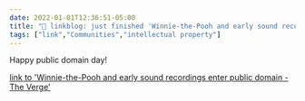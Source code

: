 ```yaml
---
date: 2022-01-01T12:36:51-05:00
title: "🔗 linkblog: just finished 'Winnie-the-Pooh and early sound recordings enter public domain - The Verge'"
tags: ["link","Communities","intellectual property"]
---
```

Happy public domain day!
 
[link to 'Winnie-the-Pooh and early sound recordings enter public domain - The Verge'](https://www.theverge.com/2022/1/1/22862358/winnie-the-pooh-sun-also-rises-enter-public-domain)
